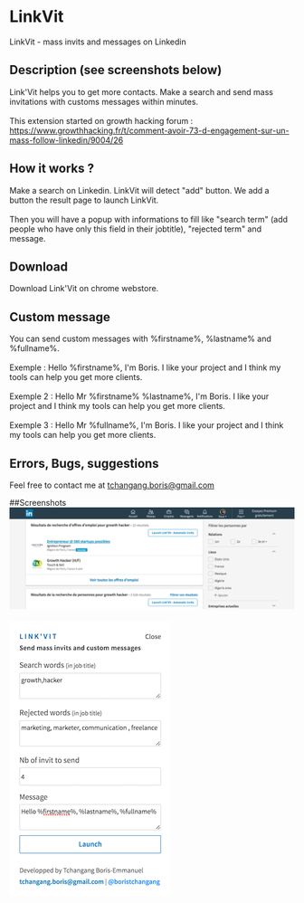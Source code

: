 # LinkVit
LinkVit - mass invits and messages on Linkedin

## Description (see screenshots below)
Link'Vit helps you to get more contacts. Make a search and send mass invitations with customs messages within minutes.<br><br>
This extension started on growth hacking forum : https://www.growthhacking.fr/t/comment-avoir-73-d-engagement-sur-un-mass-follow-linkedin/9004/26

## How it works ?
Make a search on Linkedin. LinkVit will detect "add" button. We add a button the result page to launch LinkVit.<br><br>
Then you will have a popup with informations to fill like "search term" (add people who have only this field in their jobtitle), "rejected term" and message.

## Download
Download Link'Vit on chrome webstore. 

## Custom message
You can send custom messages with %firstname%, %lastname% and %fullname%. <br><br>
Exemple : Hello %firstname%, I'm Boris. I like your project and I think my tools can help you get more clients.<br><br>
Exemple 2 : Hello Mr %firstname% %lastname%, I'm Boris. I like your project and I think my tools can help you get more clients.<br><br>
Exemple 3 : Hello Mr %fullname%, I'm Boris. I like your project and I think my tools can help you get more clients.

## Errors, Bugs, suggestions
Feel free to contact me at tchangang.boris@gmail.com

##Screenshots
<img src="./screenshots/linkvit_screenshots_bis.png">
<br><br>
<img src="./screenshots/linkvit_screenshots.png">
